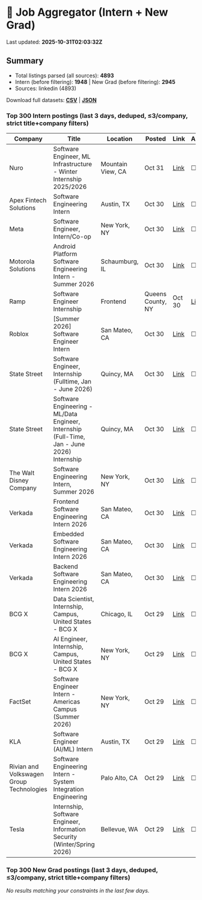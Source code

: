 # 🔎 Job Aggregator (Intern + New Grad)

Last updated: **2025-10-31T02:03:32Z**

## Summary
- Total listings parsed (all sources): **4893**
- Intern (before filtering): **1948** | New Grad (before filtering): **2945**
- Sources: linkedin (4893)

Download full datasets: **[CSV](data/jobs.csv)** | **[JSON](data/jobs.json)**

### Top 300 Intern postings (last 3 days, deduped, ≤3/company, strict title+company filters)
| Company | Title | Location | Posted | Link | Applied |
|---|---|---|---|---|---|
| Nuro | Software Engineer, ML Infrastructure - Winter Internship 2025/2026 | Mountain View, CA | Oct 31 | [Link](https://www.linkedin.com/jobs/view/software-engineer-ml-infrastructure-winter-internship-2025-2026-at-nuro-4319905638?position=8&pageNum=5&refId=enSfeKzEMYEUuDQYrGAFig%3D%3D&trackingId=h9KoadnMiglY9zcgMz87Tw%3D%3D) | ☐ |
| Apex Fintech Solutions | Software Engineering Intern | Austin, TX | Oct 30 | [Link](https://www.linkedin.com/jobs/view/software-engineering-intern-at-apex-fintech-solutions-4302237430?position=7&pageNum=2&refId=wRV784NYXLK0H7VLRhgvPg%3D%3D&trackingId=w1r7pCoCUWxxvwmrZwErHg%3D%3D) | ☐ |
| Meta | Software Engineer, Intern/Co-op | New York, NY | Oct 30 | [Link](https://www.linkedin.com/jobs/view/software-engineer-intern-co-op-at-meta-4299526717?position=3&pageNum=0&refId=Gi9Ql4SH%2F6QvM5sAXG6u9A%3D%3D&trackingId=TwhycBT9J23CPK9pPWMKkQ%3D%3D) | ☐ |
| Motorola Solutions | Android Platform Software Engineering Intern - Summer 2026 | Schaumburg, IL | Oct 30 | [Link](https://www.linkedin.com/jobs/view/android-platform-software-engineering-intern-summer-2026-at-motorola-solutions-4311675340?position=10&pageNum=2&refId=7O8%2Fr7Iwjuho3zNU%2BRWCaw%3D%3D&trackingId=Xmdc%2Ffn18HYCh2zIBGLTyQ%3D%3D) | ☐ |
| Ramp | Software Engineer Internship | Frontend | Queens County, NY | Oct 30 | [Link](https://www.linkedin.com/jobs/view/software-engineer-internship-frontend-at-ramp-4290877582?position=9&pageNum=0&refId=Gi9Ql4SH%2F6QvM5sAXG6u9A%3D%3D&trackingId=cP7kYOS02pS%2BLqCuHZqLUw%3D%3D) | ☐ |
| Roblox | [Summer 2026] Software Engineer Intern | San Mateo, CA | Oct 30 | [Link](https://www.linkedin.com/jobs/view/summer-2026-software-engineer-intern-at-roblox-4280874820?position=2&pageNum=7&refId=z3B1IBOWbwVYOtyGHCJooQ%3D%3D&trackingId=waqV1GIVCV29KX0UwTHj6A%3D%3D) | ☐ |
| State Street | Software Engineer, Internship (Fulltime, Jan - June 2026) | Quincy, MA | Oct 30 | [Link](https://www.linkedin.com/jobs/view/software-engineer-internship-fulltime-jan-june-2026-at-state-street-4308430649?position=9&pageNum=2&refId=yXCUtRK3pMGBFCxzZwpxsQ%3D%3D&trackingId=0MlThTFt8TuaHkVUf7qASA%3D%3D) | ☐ |
| State Street | Software Engineering - ML/Data Engineer, Internship (Full-Time, Jan - June 2026) Internship | Quincy, MA | Oct 30 | [Link](https://www.linkedin.com/jobs/view/software-engineering-ml-data-engineer-internship-full-time-jan-june-2026-internship-at-state-street-4333089702?position=10&pageNum=5&refId=Bpc3f8K8NueF0PQnPI0THg%3D%3D&trackingId=%2BYAMngHbW6terxRReLQEWA%3D%3D) | ☐ |
| The Walt Disney Company | Software Engineering Intern, Summer 2026 | New York, NY | Oct 30 | [Link](https://www.linkedin.com/jobs/view/software-engineering-intern-summer-2026-at-the-walt-disney-company-4332996478?position=7&pageNum=0&refId=Gi9Ql4SH%2F6QvM5sAXG6u9A%3D%3D&trackingId=8vigcye2xAOFnM53ITfZLA%3D%3D) | ☐ |
| Verkada | Frontend Software Engineering Intern 2026 | San Mateo, CA | Oct 30 | [Link](https://www.linkedin.com/jobs/view/frontend-software-engineering-intern-2026-at-verkada-4291804030?position=4&pageNum=5&refId=mWLvITW2H4abAGCYUW7SdA%3D%3D&trackingId=OYQcwPbExViAacDnm%2F1Ilg%3D%3D) | ☐ |
| Verkada | Embedded Software Engineering Intern 2026 | San Mateo, CA | Oct 30 | [Link](https://www.linkedin.com/jobs/view/embedded-software-engineering-intern-2026-at-verkada-4291801532?position=8&pageNum=5&refId=mWLvITW2H4abAGCYUW7SdA%3D%3D&trackingId=RL0cYCWTKTwBY36NIj93UQ%3D%3D) | ☐ |
| Verkada | Backend Software Engineering Intern 2026 | San Mateo, CA | Oct 30 | [Link](https://www.linkedin.com/jobs/view/backend-software-engineering-intern-2026-at-verkada-4291697842?position=9&pageNum=5&refId=2MpXKZ6rXwALk%2B%2BF9pmDGQ%3D%3D&trackingId=hy5lfPCDGpE38vcd2ycr8Q%3D%3D) | ☐ |
| BCG X | Data Scientist, Internship, Campus, United States - BCG X | Chicago, IL | Oct 29 | [Link](https://www.linkedin.com/jobs/view/data-scientist-internship-campus-united-states-bcg-x-at-bcg-x-4310968910?position=8&pageNum=0&refId=i4XqW0AhGYlpPg7u7OEN7w%3D%3D&trackingId=fC%2BN4gUHz3z0jn7lkCRbEA%3D%3D) | ☐ |
| BCG X | AI Engineer, Internship, Campus, United States - BCG X | New York, NY | Oct 29 | [Link](https://www.linkedin.com/jobs/view/ai-engineer-internship-campus-united-states-bcg-x-at-bcg-x-4310961967?position=3&pageNum=0&refId=miI%2BIOVBU1Ur8G3y3mr6YA%3D%3D&trackingId=3SVvHoW8aqpu8cJU5qVxSQ%3D%3D) | ☐ |
| FactSet | Software Engineer Intern - Americas Campus (Summer 2026) | New York, NY | Oct 29 | [Link](https://www.linkedin.com/jobs/view/software-engineer-intern-americas-campus-summer-2026-at-factset-4299242631?position=3&pageNum=2&refId=lPhS%2Fu5JdJ8v2QUKx283aQ%3D%3D&trackingId=t67Rv8NjtE1LWVOD437lcw%3D%3D) | ☐ |
| KLA | Software Engineer (AI/ML) Intern | Austin, TX | Oct 29 | [Link](https://www.linkedin.com/jobs/view/software-engineer-ai-ml-intern-at-kla-4318993072?position=9&pageNum=2&refId=wRV784NYXLK0H7VLRhgvPg%3D%3D&trackingId=9SLmOq48wpIlqoYqw6Creg%3D%3D) | ☐ |
| Rivian and Volkswagen Group Technologies | Software Engineering Intern - System Integration Engineering | Palo Alto, CA | Oct 29 | [Link](https://www.linkedin.com/jobs/view/software-engineering-intern-system-integration-engineering-at-rivian-and-volkswagen-group-technologies-4319588084?position=10&pageNum=7&refId=ZgRCUYlXzCS2a5MoOM3vJw%3D%3D&trackingId=0SXjFdIT43p7yKOnYxg6pA%3D%3D) | ☐ |
| Tesla | Internship, Software Engineer, Information Security (Winter/Spring 2026) | Bellevue, WA | Oct 29 | [Link](https://www.linkedin.com/jobs/view/internship-software-engineer-information-security-winter-spring-2026-at-tesla-4333180726?position=4&pageNum=5&refId=IyN49QpBJST%2BsBEYlzsJyQ%3D%3D&trackingId=61JhZfK1s0Of76WheO5zfw%3D%3D) | ☐ |

### Top 300 New Grad postings (last 3 days, deduped, ≤3/company, strict title+company filters)
_No results matching your constraints in the last few days._
